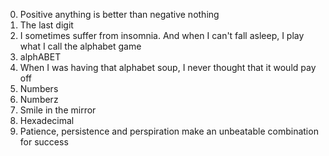 0. Positive anything is better than negative nothing 
1. The last digit 
2. I sometimes suffer from insomnia. And when I can't fall asleep, I play what I call the alphabet game
3. alphABET
4. When I was having that alphabet soup, I never thought that it would pay off 
5. Numbers
6. Numberz
7. Smile in the mirror
8. Hexadecimal 
9. Patience, persistence and perspiration make an unbeatable combination for success
